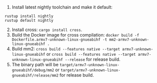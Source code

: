 1. Install latest nightly toolchain and make it default:
```
rustup install nightly
rustup default nightly
```
2. Install cross: `cargo install cross`.
3. Build the Docker image for cross compilation: `docker build -f Dockerfile.armv7-unknown-linux-gnueabihf -t mm2-armv7-unknown-linux-gnueabihf .`
4. Build mm2: `cross build --features native --target armv7-unknown-linux-gnueabihf` or `cross build --features native --target armv7-unknown-linux-gnueabihf --release` for release build.
5. The binary path will be `target/armv7-unknown-linux-gnueabihf/debug/mm2` or `target/armv7-unknown-linux-gnueabihf/release/mm2` for release build.   